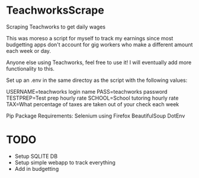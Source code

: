 # TeachworksScrape
Scraping Teachworks to get daily wages

This was moreso a script for myself to track my earnings since most budgetting apps don't account for gig workers who make a different amount each week or day.

Anyone else using Teachworks, feel free to use it! I will eventually add more functionality to this.

Set up an .env in the same directoy as the script with the following values:

USERNAME=teachworks login name
PASS=teachworks password
TESTPREP=Test prep hourly rate
SCHOOL=School tutoring hourly rate
TAX=What percentage of taxes are taken out of your check each week

Pip Package Requirements:
Selenium using Firefox
BeautifulSoup
DotEnv

# TODO
* Setup SQLITE DB
* Setup simple webapp to track everything
* Add in budgetting 
